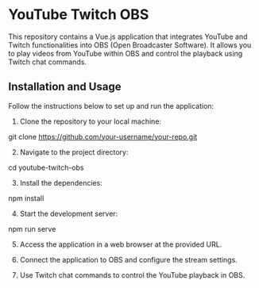 # YouTube Twitch OBS

This repository contains a Vue.js application that integrates YouTube and Twitch functionalities into OBS (Open Broadcaster Software). It allows you to play videos from YouTube within OBS and control the playback using Twitch chat commands.

## Installation and Usage

Follow the instructions below to set up and run the application:

1. Clone the repository to your local machine:

git clone https://github.com/your-username/your-repo.git



2. Navigate to the project directory:

cd youtube-twitch-obs


3. Install the dependencies:

npm install


4. Start the development server:

npm run serve


5. Access the application in a web browser at the provided URL.

6. Connect the application to OBS and configure the stream settings.

7. Use Twitch chat commands to control the YouTube playback in OBS.



